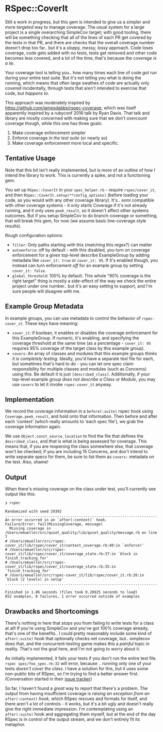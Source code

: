 # RSpec::CoverIt

Still a work in progress, but this gem is intended to give us a simpler and
more _targeted_ way to manage coverage. The usual system for a large project
is a single overarching SimpleCov target; with good tooling, there will be
something checking that all of the lines of each PR get covered by the tests
in that PR, and there are checks that the overall coverage number doesn't drop
too far.. but it's a _sloppy, messy, lossy_ approach. Code loses coverage,
code gets added with no tests, tests get removed and other code becomes less
covered, and a lot of the time, that's because the _coverage is a lie_.

Your coverage tool is telling you.. how many times each line of code _got run_
during your entire test suite. But it's not telling you what is doing the
running, which means that often large swathes of code are actually only covered
incidentally, through tests that aren't intended to exercise that code, but
_happens to_.

This approach was moderately inspired by https://github.com/jamesdabbs/rspec-coverage,
which was itself apparently inspired by a rubyconf 2016 talk by Ryan Davis. That
talk and library are mostly concerned with making sure that we don't _overcount_
coverage though, while this one has three goals:

1. Make coverage enforcement simpler
1. Enforce coverage _in the test suite_ (or nearly so)
1. Make coverage enforcement more local and specific.

## Tentative Usage

Note that this bit isn't really implemented, but is more of an outline of how I
intend the library to work. This is currently a spike, and not a functioning gem.

You set up `RSpec::CoverIt` in your `spec_helper.rb` - require `rspec/cover_it`,
and then `RSpec::CoverIt.setup(**config_options)` (before loading your code, as
you would with any other coverage library). It's.. _semi_ compatible with other
coverage systems - it only starts Coverage if it's not already running, and it
only uses `peek_result`, so it doesn't affect other systems outcomes. But if you
setup SimpleCov to do branch-coverage or something, that will break this gem,
for now (we assume basic line-coverage style results).

Rough configuration options:

* `filter`: Only paths starting with this (matching this regex?) can matter
* `autoenforce`: off by default - with this disabled, you turn on coverage
  enforcement for a given top-level describe ExampleGroup by adding metadata
  like `cover_it: true` or `cover_it: 95`. If it's enabled though, you instead
  can turn enforcement _off_ for an example group by setting `cover_it: false`.
* `global_threshold`: 100% by default. This whole "90% coverage is the right
  target" thing is mostly a side-effect of the way we check the entire project
  under one number.. but it's an easy setting to support, and I'm sure people
  will disagree with me.

## Example Group Metadata

In example groups, you can use metadata to control the behavior of
`rspec-cover_it`. These keys have meaning:

* `cover_it`: if boolean, it enables or disables the coverage enforcement for
  this ExampleGroup. If numeric, it's enabling, and specifying the coverage
  threshold at the same time (as a percentage - `cover_it: 95` requires 95%
  coverage of the target class by this example group).
* `covers`: An array of classes and modules that this example groups _thinks
  it is completely testing_. Ideally, you'd have a separate test file for each,
  but sometimes that's hard to do - you can let one spec claim responsibility
  for multiple classes and modules (such as Concerns) using this. Be default
  it is just `[described_class]`. Additionally, if your top-level example
  group _does not describe a Class or Module_, you may use `covers` to let it
  invoke `rspec-cover_it` anyway.

## Implementation

We record the coverage information in a `before(:suite)` rspec hook using
`Coverage.peek_result`, and hold onto that information. Then before and after
each 'context' (which really amounts to 'each spec file'), we grab the coverage
information again.

We use `Object.const_source_location` to find the file that defines the
`described_class`, and _that_ is what is being assessed for coverage. This
means that, if you are reopening the class somewhere else, that coverage won't
be checked; if you are including 15 Concerns, and don't intend to write separate
specs for them, be sure to list them as `covers:` metadata on the test. Also,
shame!

## Output

When there's missing coverage on the class under test, you'll currently see
output like this:

```
❯ rspec

Randomized with seed 29392
...............................................................................................................................................................................................................................................................................................................................................................................................................................................................................................................................................................................
An error occurred in an `after(:context)` hook.
Failure/Error: fail(MissingCoverage, message)
  Missing coverage in /Users/emueller/src/quiet_quality/lib/quiet_quality/message.rb on line 7
# /Users/emueller/src/rspec-cover_it/lib/rspec/cover_it/context_coverage.rb:40:in `enforce!'
# /Users/emueller/src/rspec-cover_it/lib/rspec/cover_it/coverage_state.rb:37:in `block in finish_tracking_for'
# /Users/emueller/src/rspec-cover_it/lib/rspec/cover_it/coverage_state.rb:35:in `finish_tracking_for'
# /Users/emueller/src/rspec-cover_it/lib/rspec/cover_it.rb:26:in `block (2 levels) in setup'
.....................................................................................................................................................................................................................................................................................................

Finished in 1.06 seconds (files took 0.28925 seconds to load)
852 examples, 0 failures, 1 error occurred outside of examples
```

## Drawbacks and Shortcomings

There's nothing in here that stops you from failing to write tests for a class
at all! If you're using SimpleCov and you've got 100% coverage already, that's
one of the benefits.. I could pretty reasonably include some kind of
`after(:suite)` hook that optionally checks net coverage, but.. simplecov does
that, and the concurrent-testing game makes this a _painful_ topic in reality.
That's not the goal here, and I'm not going to worry about it.

As initially implemented, it fails your tests if you don't run the entire test
file. `rspec spec/foo_spec.rb:32` will error, because .. running only one of
your tests _doesn't cover the class_. I have a solution for this, but it uses
some non-public bits of RSpec, so I'm trying to find a better answer first.
(Conversation started in their
[issue tracker](https://github.com/rspec/rspec-core/issues/3037))

So far, I haven't found a _great_ way to report that there's a problem. The
output from having insufficient coverage is _raising an exception from an
`after(:context)` hook_, which RSpec rescues and formats for itself, and there
aren't a lot of controls - it works, but it's a bit ugly and doesn't really
give the right immediate impression. I'm contemplating using an `after(:suite)`
hook and aggregating them myself, but at the end of the day RSpec is in control
of the output stream, and we don't entirely fit its metaphor.

